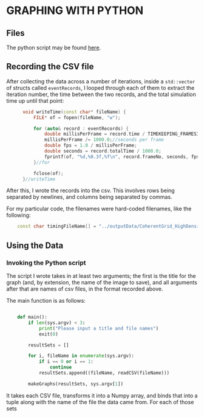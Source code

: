 GRAPHING WITH PYTHON
====================

## Files

The python script may be found [here](outputData/csvReader.py).

## Recording the CSV file

After collecting the data across a number of iterations, inside a `std::vector` of structs called `eventRecords`, I looped through each of them to extract the iteration number, the time between the two records, and the total simulation time up until that point:

```C++
      void writeTime(const char* fileName) {
          FILE* of = fopen(fileName, "w");

          for (auto& record : eventRecords) {
              double millisPerFrame = record.time / TIMEKEEPING_FRAMESIZE;
              millisPerFrame /= 1000.0;//seconds per frame
              double fps = 1.0 / millisPerFrame;
              double seconds = record.totalTime / 1000.0;
              fprintf(of, "%d,%0.3f,%f\n", record.frameNo, seconds, fps);
          }//for

          fclose(of);
      }//writeTime
```

After this, I wrote the records into the csv. This involves rows being separated by newlines, and columns being separated by commas.

For my particular code, the filenames were hard-coded filenames, like the following:

```C++
    const char timingFileName[] = "../outputData/CoherentGrid_HighDensity_128.csv";
```

## Using the Data

### Invoking the Python script

The script I wrote takes in at least two arguments; the first is the title for the graph (and, by extension, the name of the image to save), and all arguments after that are names of csv files, in the format recorded above.

The main function is as follows:

```Python

    def main():
        if len(sys.argv) < 3:
            print("Please input a title and file names")
            exit(0)

        resultSets = []

        for i, fileName in enumerate(sys.argv):
            if i == 0 or i == 1:
                continue
            resultSets.append((fileName, readCSV(fileName)))

        makeGraphs(resultSets, sys.argv[1])

```

It takes each CSV file, transforms it into a Numpy array, and binds that into a tuple along with the name of the file the data came from. For each of those sets
